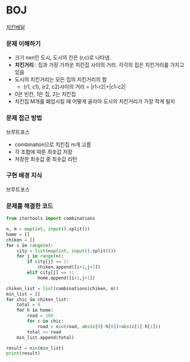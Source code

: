 # BOJ
[치킨배달](https://www.acmicpc.net/problem/15686)

### 문제 이해하기
- 크기 nxn인 도시, 도시의 칸은 (r,c)로 나타냄.
- **치킨거리** : 집과 가장 가까운 치킨집 사이의 거리. 각각의 집은 치킨거리를 가지고 있음
- 도시의 치킨거리는 모든 집의 치킨거리의 합
  - (r1, c1), (r2, c2)사이의 거리 = |r1-r2|+|c1-c2|
- 0은 빈칸, 1은 집, 2는 치킨집
- 치킨집 M개를 폐업시킬 때 어떻게 골라야 도시의 치킨거리가 가장 작게 될지

### 문제 접근 방법
브루트포스
- combination으로 치킨집 m개 고름
- 각 조합에 따른 최솟값 저장
- 저장한 최솟값 중 최솟값 리턴

### 구현 배경 지식
브루트포스

### 문제를 해결한 코드
```python
from itertools import combinations

n, m = map(int, input().split())
home = []
chiken = []
for i in range(n):
    city = list(map(int, input().split()))
    for j in range(n):
        if city[j] == 2:
            chiken.append([i+1,j+1])
        elif city[j] == 1:
            home.append([i+1,j+1])

chiken_list = list(combinations(chiken, m))
min_list = []
for chic in chiken_list:
    total = 0
    for h in home:
        road = 100
        for c in chic:
            road = min(road, abs(c[0]-h[0])+abs(c[1]-h[1]))
        total += road
    min_list.append(total)

result = min(min_list)
print(result)
```